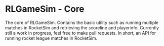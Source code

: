 # RLGameSim - Core

The core of RLGameSim. Contains the basic utility such as running multiple matches in RocketSim and retrieving the scoreline and playerinfo.
Currently still a work in progress, feel free to make pull requests. In short, an API for running rocket league matches in RocketSim.
